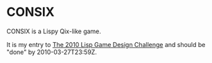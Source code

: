 CONSIX
======

CONSIX is a Lispy Qix-like game.

It is my entry to [The 2010 Lisp Game Design Challenge](http://dto.github.com/notebook/lgdc.html) and should be "done" by 2010-03-27T23:59Z.
